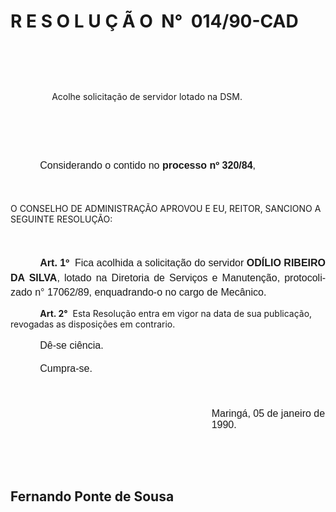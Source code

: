 <body lang=PT-BR style='tab-interval:35.4pt'>

<div class=Section1>

<p class=MsoNormal align=center style='margin-left:10.8pt;text-align:center'><b
style='mso-bidi-font-weight:normal'><span style='font-size:12.0pt;mso-bidi-font-size:
10.0pt;font-family:Arial'><![if !supportEmptyParas]>&nbsp;<![endif]><o:p></o:p></span></b></p>

<p class=MsoNormal align=center style='margin-left:10.8pt;text-align:center'><b
style='mso-bidi-font-weight:normal'><span style='font-size:12.0pt;mso-bidi-font-size:
10.0pt;font-family:Arial'><![if !supportEmptyParas]>&nbsp;<![endif]><o:p></o:p></span></b></p>

<h1>R E S O L U Ç Ã O<span style="mso-spacerun: yes">  </span>N°<span
style="mso-spacerun: yes">  </span>014/90-CAD</h1>

<p class=MsoNormal style='line-height:18.0pt'><span style='font-size:12.0pt;
mso-bidi-font-size:10.0pt;font-family:Arial'><![if !supportEmptyParas]>&nbsp;<![endif]><o:p></o:p></span></p>

<p class=MsoNormal style='line-height:18.0pt'><span style='font-size:12.0pt;
mso-bidi-font-size:10.0pt;font-family:Arial'><![if !supportEmptyParas]>&nbsp;<![endif]><o:p></o:p></span></p>

<p class=MsoBodyTextIndent2 style='text-indent:49.6pt'>Acolhe solicitação de
servidor lotado na DSM.</p>

<p class=MsoNormal style='line-height:18.0pt'><span style='font-size:12.0pt;
mso-bidi-font-size:10.0pt;font-family:Arial'><![if !supportEmptyParas]>&nbsp;<![endif]><o:p></o:p></span></p>

<p class=MsoNormal style='line-height:18.0pt'><span style='font-size:12.0pt;
mso-bidi-font-size:10.0pt;font-family:Arial'><![if !supportEmptyParas]>&nbsp;<![endif]><o:p></o:p></span></p>

<p class=MsoNormal style='margin-bottom:36.0pt;text-align:justify;text-indent:
35.45pt;line-height:18.0pt'><span style='font-size:12.0pt;mso-bidi-font-size:
10.0pt;font-family:Arial'>Considerando o contido no <b>processo nº 320/84</b>,<o:p></o:p></span></p>

<p class=MsoBodyTextIndent3>O CONSELHO DE ADMINISTRAÇÃO APROVOU E EU, REITOR,
SANCIONO A SEGUINTE RESOLUÇÃO:</p>

<p class=MsoNormal style='margin-top:37.8pt;text-align:justify;text-indent:
35.45pt;line-height:17.4pt'><b><span style='font-size:12.0pt;mso-bidi-font-size:
10.0pt;font-family:Arial'>Art. 1º</span></b><span style='font-size:12.0pt;
mso-bidi-font-size:10.0pt;font-family:Arial'><span style="mso-spacerun: yes"> 
</span>Fica acolhida a solicitação do servidor <b style='mso-bidi-font-weight:
normal'>ODÍLIO RIBEIRO DA SILVA</b><span style='mso-bidi-font-weight:bold'>,</span><b
style='mso-bidi-font-weight:normal'> </b>lotado na Diretoria de Serviços e
Manutenção, protocolizado n° 17062/89, enquadrando-o no cargo de Mecânico.<o:p></o:p></span></p>

<p class=MsoBodyTextIndent style='text-indent:35.45pt'><b>Art. 2°</b><span
style="mso-spacerun: yes">  </span>Esta Resolução entra em vigor na data de sua
publicação, revogadas as disposições em contrario.</p>

<p class=MsoNormal style='margin-left:120.6pt;text-indent:-85.15pt;line-height:
17.4pt'><span style='font-size:12.0pt;mso-bidi-font-size:10.0pt;font-family:
Arial'>Dê-se ciência.<o:p></o:p></span></p>

<p class=MsoNormal style='margin-left:120.6pt;text-indent:-85.15pt;line-height:
17.4pt'><span style='font-size:12.0pt;mso-bidi-font-size:10.0pt;font-family:
Arial'>Cumpra-se.<o:p></o:p></span></p>

<p class=MsoNormal style='margin-left:120.6pt;line-height:17.4pt'><span
style='font-size:12.0pt;mso-bidi-font-size:10.0pt;font-family:Arial'><![if !supportEmptyParas]>&nbsp;<![endif]><o:p></o:p></span></p>

<p class=MsoNormal style='margin-left:241.25pt'><span style='font-size:12.0pt;
mso-bidi-font-size:10.0pt;font-family:Arial'>Maringá, 05 de janeiro de 1990.<o:p></o:p></span></p>

<p class=MsoNormal style='margin-left:241.25pt'><span style='font-size:12.0pt;
mso-bidi-font-size:10.0pt;font-family:Arial'><![if !supportEmptyParas]>&nbsp;<![endif]><o:p></o:p></span></p>

<p class=MsoNormal style='margin-left:241.25pt'><span style='font-size:12.0pt;
mso-bidi-font-size:10.0pt;font-family:Arial'><![if !supportEmptyParas]>&nbsp;<![endif]><o:p></o:p></span></p>

<h2>Fernando Ponte de Sousa</h2>

<p class=MsoNormal><span style='font-size:12.0pt;mso-bidi-font-size:10.0pt;
font-family:Arial'><![if !supportEmptyParas]>&nbsp;<![endif]><o:p></o:p></span></p>

</div>

</body>
